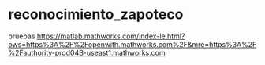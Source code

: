 # reconocimiento_zapoteco

pruebas
https://matlab.mathworks.com/index-le.html?ows=https%3A%2F%2Fopenwith.mathworks.com%2F&mre=https%3A%2F%2Fauthority-prod04B-useast1.mathworks.com
